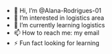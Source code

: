 - 👋 Hi, I’m @Alana-Rodrigues-01
- 👀 I’m interested in logistics area
- 🌱 I’m currently learning logistics
- 📫 How to reach me: my email
- ⚡ Fun fact looking for learning

<!---
Alana-Rodrigues-01/Alana-Rodrigues-01 is a ✨ special ✨ repository because its `README.md` (this file) appears on your GitHub profile.
You can click the Preview link to take a look at your changes.
--->
